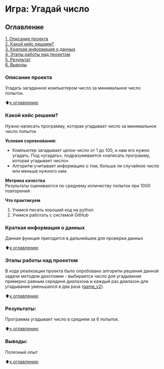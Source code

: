 # Игра: Угадай число

## Оглавление  
[1. Описание проекта](https://github.com/alexlocki/Project_0#описание-проекта)  
[2. Какой кейс решаем?](https://github.com/alexlocki/Project_0#какой-кейс-решаем)  
[3. Краткая информация о данных](https://github.com/alexlocki/Project_0#краткая-информация-о-данных)  
[4. Этапы работы над проектом](https://github.com/alexlocki/Project_0#этапы-работы-над-проектом)  
[5. Результат](https://github.com/alexlocki/Project_0#результаты)    
[6. Выводы](https://github.com/alexlocki/Project_0#выводы) 

### Описание проекта    
Угадать загаданное компьютером число за минимальное число попыток.

:arrow_up:[к оглавлению](https://github.com/alexlocki/Project_0#оглавление)


### Какой кейс решаем?    
Нужно написать программу, которая угадывает число за минимальное число попыток

**Условия соревнования:**  
- Компьютер загадывает целое число от 1 до 100, и нам его нужно угадать. Под «угадать», подразумевается «написать программу, которая угадывает число».
- Алгоритм учитывает информацию о том, больше ли случайное число или меньше нужного нам.

**Метрика качества**     
Результаты оцениваются по среднему количеству попыток при 1000 повторений

**Что практикуем**     
1. Учимся писать хороший код на python
2. Учимся работать с системой GitHub

### Краткая информация о данных
Данная функция пригодится в дальнейшем для проверки данных
  
:arrow_up:[к оглавлению](https://github.com/alexlocki/Project_0#оглавление)

### Этапы работы над проектом  
В ходе реализации проекта было опробовано алгоритм решения данной задачи методом дихотомии - выбирается число для угадывания примерно равным середине диапазона и каждый раз диапазон для угадывания уменьшался в два раза ([game_v2](https://github.com/alexlocki/Project_0/blob/master/game_v2.py)).

:arrow_up:[к оглавлению](https://github.com/alexlocki/Project_0#оглавление)


### Результаты:  
Программа угадывает число в среднем за 6 попыток.

:arrow_up:[к оглавлению](https://github.com/alexlocki/Project_0#оглавление)


### Выводы:  
Полезный опыт

:arrow_up:[к оглавлению](https://github.com/alexlocki/Project_0#оглавление)
